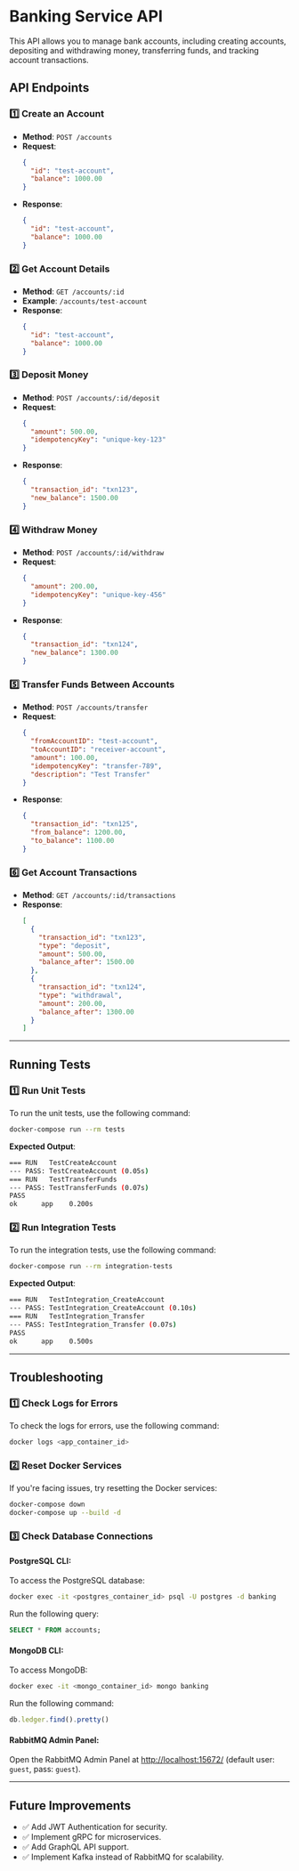 
# Banking Service API

This API allows you to manage bank accounts, including creating accounts, depositing and withdrawing money, transferring funds, and tracking account transactions.

## API Endpoints

### 1️⃣ Create an Account
- **Method**: `POST /accounts`
- **Request**:
  ```json
  {
    "id": "test-account",
    "balance": 1000.00
  }
  ```
- **Response**:
  ```json
  {
    "id": "test-account",
    "balance": 1000.00
  }
  ```

### 2️⃣ Get Account Details
- **Method**: `GET /accounts/:id`
- **Example**: `/accounts/test-account`
- **Response**:
  ```json
  {
    "id": "test-account",
    "balance": 1000.00
  }
  ```

### 3️⃣ Deposit Money
- **Method**: `POST /accounts/:id/deposit`
- **Request**:
  ```json
  {
    "amount": 500.00,
    "idempotencyKey": "unique-key-123"
  }
  ```
- **Response**:
  ```json
  {
    "transaction_id": "txn123",
    "new_balance": 1500.00
  }
  ```

### 4️⃣ Withdraw Money
- **Method**: `POST /accounts/:id/withdraw`
- **Request**:
  ```json
  {
    "amount": 200.00,
    "idempotencyKey": "unique-key-456"
  }
  ```
- **Response**:
  ```json
  {
    "transaction_id": "txn124",
    "new_balance": 1300.00
  }
  ```

### 5️⃣ Transfer Funds Between Accounts
- **Method**: `POST /accounts/transfer`
- **Request**:
  ```json
  {
    "fromAccountID": "test-account",
    "toAccountID": "receiver-account",
    "amount": 100.00,
    "idempotencyKey": "transfer-789",
    "description": "Test Transfer"
  }
  ```
- **Response**:
  ```json
  {
    "transaction_id": "txn125",
    "from_balance": 1200.00,
    "to_balance": 1100.00
  }
  ```

### 6️⃣ Get Account Transactions
- **Method**: `GET /accounts/:id/transactions`
- **Response**:
  ```json
  [
    {
      "transaction_id": "txn123",
      "type": "deposit",
      "amount": 500.00,
      "balance_after": 1500.00
    },
    {
      "transaction_id": "txn124",
      "type": "withdrawal",
      "amount": 200.00,
      "balance_after": 1300.00
    }
  ]
  ```

---

## Running Tests

### 1️⃣ Run Unit Tests
To run the unit tests, use the following command:
```bash
docker-compose run --rm tests
```
**Expected Output**:
```bash
=== RUN   TestCreateAccount
--- PASS: TestCreateAccount (0.05s)
=== RUN   TestTransferFunds
--- PASS: TestTransferFunds (0.07s)
PASS
ok      app    0.200s
```

### 2️⃣ Run Integration Tests
To run the integration tests, use the following command:
```bash
docker-compose run --rm integration-tests
```
**Expected Output**:
```bash
=== RUN   TestIntegration_CreateAccount
--- PASS: TestIntegration_CreateAccount (0.10s)
=== RUN   TestIntegration_Transfer
--- PASS: TestIntegration_Transfer (0.07s)
PASS
ok      app    0.500s
```

---

## Troubleshooting

### 1️⃣ Check Logs for Errors
To check the logs for errors, use the following command:
```bash
docker logs <app_container_id>
```

### 2️⃣ Reset Docker Services
If you're facing issues, try resetting the Docker services:
```bash
docker-compose down
docker-compose up --build -d
```

### 3️⃣ Check Database Connections

#### PostgreSQL CLI:
To access the PostgreSQL database:
```bash
docker exec -it <postgres_container_id> psql -U postgres -d banking
```
Run the following query:
```sql
SELECT * FROM accounts;
```

#### MongoDB CLI:
To access MongoDB:
```bash
docker exec -it <mongo_container_id> mongo banking
```
Run the following command:
```javascript
db.ledger.find().pretty()
```

#### RabbitMQ Admin Panel:
Open the RabbitMQ Admin Panel at [http://localhost:15672/](http://localhost:15672/) (default user: `guest`, pass: `guest`).

---

## Future Improvements
- ✅ Add JWT Authentication for security.
- ✅ Implement gRPC for microservices.
- ✅ Add GraphQL API support.
- ✅ Implement Kafka instead of RabbitMQ for scalability.
